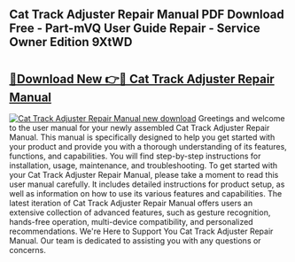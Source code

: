 ## Cat Track Adjuster Repair Manual PDF Download Free - Part-mVQ User Guide Repair - Service Owner Edition 9XtWD

# <h2><a href="http://bc48295.oget.top/?id=Cat+Track+Adjuster+Repair+Manual">🔗Download New 👉🔴 Cat Track Adjuster Repair Manual</a></h2>

[![Cat Track Adjuster Repair Manual new download](https://i.imgur.com/5g1atiW.png)](http://bc48295.oget.top/?id=Cat+Track+Adjuster+Repair+Manual)
Greetings and welcome to the user manual for your newly assembled Cat Track Adjuster Repair Manual. This manual is specifically designed to help you get started with your product and provide you with a thorough understanding of its features, functions, and capabilities. You will find step-by-step instructions for installation, usage, maintenance, and troubleshooting. To get started with your Cat Track Adjuster Repair Manual, please take a moment to read this user manual carefully. It includes detailed instructions for product setup, as well as information on how to use its various features and capabilities. The latest iteration of Cat Track Adjuster Repair Manual offers users an extensive collection of advanced features, such as gesture recognition, hands-free operation, multi-device compatibility, and personalized recommendations. We're Here to Support You Cat Track Adjuster Repair Manual. Our team is dedicated to assisting you with any questions or concerns.
